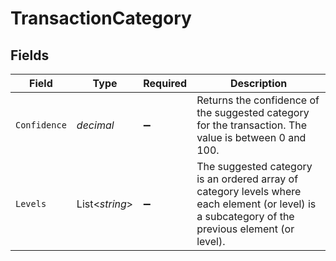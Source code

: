 # TransactionCategory


## Fields

| Field                                                                                                                                            | Type                                                                                                                                             | Required                                                                                                                                         | Description                                                                                                                                      |
| ------------------------------------------------------------------------------------------------------------------------------------------------ | ------------------------------------------------------------------------------------------------------------------------------------------------ | ------------------------------------------------------------------------------------------------------------------------------------------------ | ------------------------------------------------------------------------------------------------------------------------------------------------ |
| `Confidence`                                                                                                                                     | *decimal*                                                                                                                                        | :heavy_minus_sign:                                                                                                                               | Returns the confidence of the suggested category for the transaction. The value is between 0 and 100.                                            |
| `Levels`                                                                                                                                         | List<*string*>                                                                                                                                   | :heavy_minus_sign:                                                                                                                               | The suggested category is an ordered array of category levels where each element (or level) is a subcategory of the previous element (or level). |